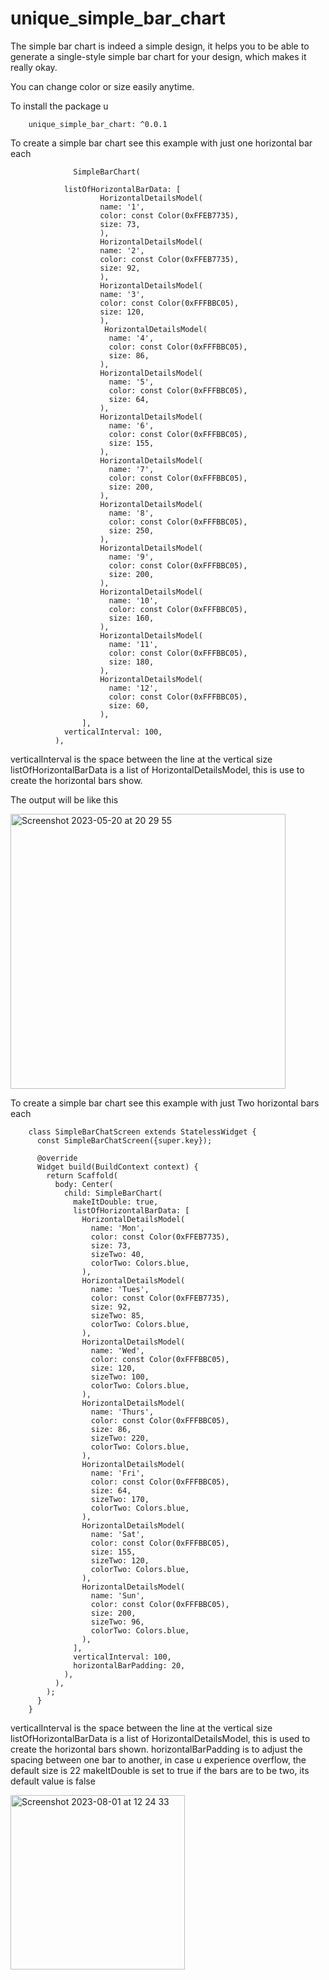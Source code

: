 # unique_simple_bar_chart

The simple bar chart is indeed a simple design, it helps you to be able to generate a single-style simple bar chart for your design, which makes it really okay. 

You can change color or size easily anytime.


To install the package u

        unique_simple_bar_chart: ^0.0.1




To create a simple bar chart see this example with just one horizontal bar each


                  SimpleBarChart(
            
                listOfHorizontalBarData: [
                        HorizontalDetailsModel(
                        name: '1',
                        color: const Color(0xFFEB7735),
                        size: 73,
                        ),
                        HorizontalDetailsModel(
                        name: '2',
                        color: const Color(0xFFEB7735),
                        size: 92,
                        ),
                        HorizontalDetailsModel(
                        name: '3',
                        color: const Color(0xFFFBBC05),
                        size: 120,
                        ),
                         HorizontalDetailsModel(
                          name: '4',
                          color: const Color(0xFFFBBC05),
                          size: 86,
                        ),
                        HorizontalDetailsModel(
                          name: '5',
                          color: const Color(0xFFFBBC05),
                          size: 64,
                        ),
                        HorizontalDetailsModel(
                          name: '6',
                          color: const Color(0xFFFBBC05),
                          size: 155,
                        ),
                        HorizontalDetailsModel(
                          name: '7',
                          color: const Color(0xFFFBBC05),
                          size: 200,
                        ),
                        HorizontalDetailsModel(
                          name: '8',
                          color: const Color(0xFFFBBC05),
                          size: 250,
                        ),
                        HorizontalDetailsModel(
                          name: '9',
                          color: const Color(0xFFFBBC05),
                          size: 200,
                        ),
                        HorizontalDetailsModel(
                          name: '10',
                          color: const Color(0xFFFBBC05),
                          size: 160,
                        ),
                        HorizontalDetailsModel(
                          name: '11',
                          color: const Color(0xFFFBBC05),
                          size: 180,
                        ),
                        HorizontalDetailsModel(
                          name: '12',
                          color: const Color(0xFFFBBC05),
                          size: 60,
                        ),
                    ],
                verticalInterval: 100,
              ),

verticalInterval is the space between the line at the vertical size
listOfHorizontalBarData is a list of HorizontalDetailsModel, this is use to create the horizontal bars show. 

The output will be like this


<img width="440" alt="Screenshot 2023-05-20 at 20 29 55" src="https://github.com/ayanfesolution/simple_bar_chart/assets/84634788/66655266-6aac-4ed8-8a93-5ebc39611329">



To create a simple bar chart see this example with just Two horizontal bars each

        class SimpleBarChatScreen extends StatelessWidget {
          const SimpleBarChatScreen({super.key});
        
          @override
          Widget build(BuildContext context) {
            return Scaffold(
              body: Center(
                child: SimpleBarChart(
                  makeItDouble: true,
                  listOfHorizontalBarData: [
                    HorizontalDetailsModel(
                      name: 'Mon',
                      color: const Color(0xFFEB7735),
                      size: 73,
                      sizeTwo: 40,
                      colorTwo: Colors.blue,
                    ),
                    HorizontalDetailsModel(
                      name: 'Tues',
                      color: const Color(0xFFEB7735),
                      size: 92,
                      sizeTwo: 85,
                      colorTwo: Colors.blue,
                    ),
                    HorizontalDetailsModel(
                      name: 'Wed',
                      color: const Color(0xFFFBBC05),
                      size: 120,
                      sizeTwo: 100,
                      colorTwo: Colors.blue,
                    ),
                    HorizontalDetailsModel(
                      name: 'Thurs',
                      color: const Color(0xFFFBBC05),
                      size: 86,
                      sizeTwo: 220,
                      colorTwo: Colors.blue,
                    ),
                    HorizontalDetailsModel(
                      name: 'Fri',
                      color: const Color(0xFFFBBC05),
                      size: 64,
                      sizeTwo: 170,
                      colorTwo: Colors.blue,
                    ),
                    HorizontalDetailsModel(
                      name: 'Sat',
                      color: const Color(0xFFFBBC05),
                      size: 155,
                      sizeTwo: 120,
                      colorTwo: Colors.blue,
                    ),
                    HorizontalDetailsModel(
                      name: 'Sun',
                      color: const Color(0xFFFBBC05),
                      size: 200,
                      sizeTwo: 96,
                      colorTwo: Colors.blue,
                    ),
                  ],
                  verticalInterval: 100,
                  horizontalBarPadding: 20,
                ),
              ),
            );
          }
        }

verticalInterval is the space between the line at the vertical size
listOfHorizontalBarData is a list of HorizontalDetailsModel, this is used to create the horizontal bars shown. 
horizontalBarPadding is to adjust the spacing between one bar to another, in case u experience overflow, the default size is 22
makeItDouble is set to true if the bars are to be two, its default value is false       



<img width="279" alt="Screenshot 2023-08-01 at 12 24 33" src="https://github.com/ayanfesolution/simple_bar_chart/assets/84634788/d7fd96c5-8a47-47e3-8d96-0878c171e8f1">



